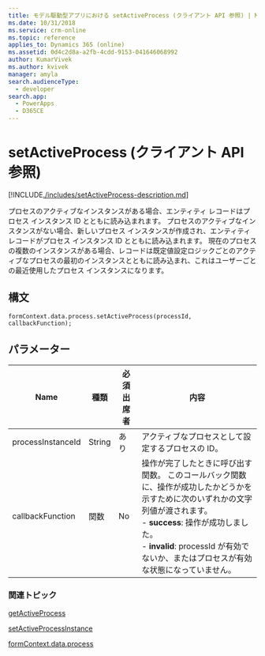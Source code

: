 ```yaml
---
title: モデル駆動型アプリにおける setActiveProcess (クライアント API 参照) | MicrosoftDocs
ms.date: 10/31/2018
ms.service: crm-online
ms.topic: reference
applies_to: Dynamics 365 (online)
ms.assetid: 0d4c2d8a-a2fb-4cdd-9153-041646068992
author: KumarVivek
ms.author: kvivek
manager: amyla
search.audienceType:
  - developer
search.app:
  - PowerApps
  - D365CE
---
```

# <a name="setactiveprocess-client-api-reference"></a>setActiveProcess (クライアント API 参照)



[!INCLUDE[./includes/setActiveProcess-description.md](./includes/setActiveProcess-description.md)]

プロセスのアクティブなインスタンスがある場合、エンティティ レコードはプロセス インスタンス ID とともに読み込まれます。 プロセスのアクティブなインスタンスがない場合、新しいプロセス インスタンスが作成され、エンティティ レコードがプロセス インスタンス ID とともに読み込まれます。 現在のプロセスの複数のインスタンスがある場合、レコードは既定値設定ロジックごとのアクティブなプロセスの最初のインスタンスとともに読み込まれ、これはユーザーごとの最近使用したプロセス インスタンスになります。

## <a name="syntax"></a>構文

`formContext.data.process.setActiveProcess(processId, callbackFunction);`

## <a name="parameter"></a>パラメーター

|Name|種類​​|必須出席者|内容|
|--|--|--|--|
|processInstanceId|String|あり|アクティブなプロセスとして設定するプロセスの ID。|
|callbackFunction|関数|No|操作が完了したときに呼び出す関数。 このコールバック関数に、操作が成功したかどうかを示すために次のいずれかの文字列値が渡されます。<br/>- **success**: 操作が成功しました。<br/>- **invalid**: processId が有効でないか、またはプロセスが有効な状態になっていません。|

### <a name="related-topics"></a>関連トピック

[getActiveProcess](getActiveProcess.md)

[setActiveProcessInstance](../setActiveProcessInstance.md)

[formContext.data.process](../../formContext-data-process.md)
 


